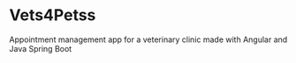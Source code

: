 # Vets4Petss
Appointment management app for a veterinary clinic made with Angular and Java Spring Boot

